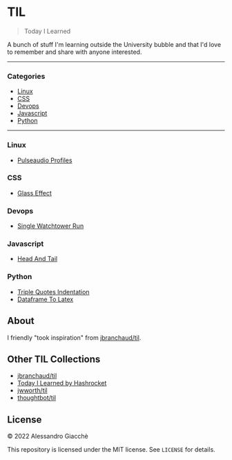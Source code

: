 # TIL

> Today I Learned

A bunch of stuff I'm learning outside the University bubble and that I'd love to remember and share with anyone interested.

---

### Categories

* [Linux](#linux)
* [CSS](#css)
* [Devops](#devops)
* [Javascript](#javascript)
* [Python](#python)

---

### Linux

- [Pulseaudio Profiles](linux/pulseaudio-profiles.md)

### CSS

- [Glass Effect](css/glass-effect.md)

### Devops

- [Single Watchtower Run](devops/single-watchtower-run.md)

### Javascript

- [Head And Tail](javascript/head-and-tail.md)

### Python

- [Triple Quotes Indentation](python/triple-quotes-indentation.md)
- [Dataframe To Latex](python/dataframe-to-latex.md)

## About

I friendly "took inspiration" from [jbranchaud/til](https://github.com/jbranchaud/til).

## Other TIL Collections

* [jbranchaud/til](https://github.com/jbranchaud/til)
* [Today I Learned by Hashrocket](https://til.hashrocket.com)
* [jwworth/til](https://github.com/jwworth/til)
* [thoughtbot/til](https://github.com/thoughtbot/til)

## License

&copy; 2022 Alessandro Giacchè

This repository is licensed under the MIT license. See `LICENSE` for
details.
